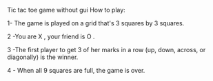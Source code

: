 Tic tac toe game without gui 
How to play:

1- The game is played on a grid that's 3 squares by 3 squares.

2 -You are X , your friend is O .

3 -The first player to get 3 of her marks in a row (up, down, across, or diagonally) is the winner.

4 - When all 9 squares are full, the game is over.
